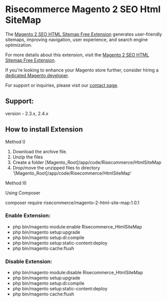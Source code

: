 # Risecommerce Magento 2 SEO Html SiteMap

The [Magento 2 SEO HTML Sitemap Free Extension](https://risecommerce.com/store/magento2-seo-html-sitemap.html) generates user-friendly sitemaps, improving navigation, user experience, and search engine optimization.

For more details about this extension, visit the [Magento 2 SEO HTML Sitemap Free Extension](https://risecommerce.com/store/magento2-seo-html-sitemap.html).

If you're looking to enhance your Magento store further, consider hiring a [dedicated Magento developer](https://risecommerce.com/hire-dedicated-magento-developer.html).

For support or inquiries, please visit our [contact page](https://risecommerce.com/contact).

## Support: 
version - 2.3.x, 2.4.x

## How to install Extension

Method I)

1. Download the archive file.
2. Unzip the files
3. Create a folder [Magento_Root]/app/code/Risecommerce/HtmlSiteMap
4. Drop/move the unzipped files to directory '[Magento_Root]/app/code/Risecommerce/HtmlSiteMap'

Method II)

Using Composer

composer require risecommerce/magento-2-html-site-map:1.0.1

### Enable Extension:
- php bin/magento module:enable Risecommerce_HtmlSiteMap
- php bin/magento setup:upgrade
- php bin/magento setup:di:compile
- php bin/magento setup:static-content:deploy
- php bin/magento cache:flush

### Disable Extension:
- php bin/magento module:disable Risecommerce_HtmlSiteMap
- php bin/magento setup:upgrade
- php bin/magento setup:di:compile
- php bin/magento setup:static-content:deploy
- php bin/magento cache:flush
